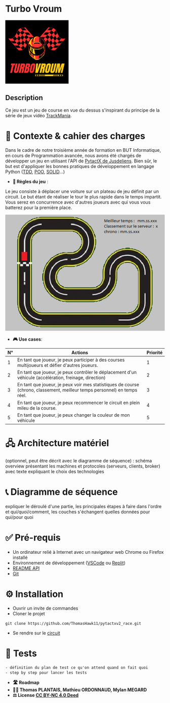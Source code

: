 # Turbo Vroum 

<img src="res/logo.png" width="200">

## Description

Ce jeu est un jeu de course en vue du dessus s'inspirant du principe de la série de jeux vidéo [TrackMania](https://fr.wikipedia.org/wiki/TrackMania).
    
# 🎯 Contexte & cahier des charges

Dans le cadre de notre troisième année de formation en BUT Informatique, en cours de Programmation avancée, nous  avons été chargés de développer un jeu en utilisant l'API de [PytactX de Jusdeliens](https://tutos.jusdeliens.com/index.php/2023/04/27/pytactx-creez-vos-propres-regles-du-jeu/). Bien sûr, le but est d'appliquer les bonnes pratiques de développement en langage Python ([TDD](https://fr.wikipedia.org/wiki/Test_driven_development), [POO](https://fr.wikipedia.org/wiki/Programmation_orient%C3%A9e_objet), [SOLID](https://fr.wikipedia.org/wiki/SOLID_(informatique))...)

- **🎲 Règles du jeu** :

Le jeu consiste à déplacer une voiture sur un plateau de jeu définit par un circuit. Le but étant de réaliser le tour le plus rapide dans le temps impartit. Vous serez en concurrence avec d'autres joueurs avec qui vous vous batterez pour la première place. 

![Maquette](res/maquette.png)

- **🎮 Use cases**:

| N°  | Actions                                                                                                                  | Priorité |
| --- | ------------------------------------------------------------------------------------------------------------------------ | -------- |
| 1   | En tant que joueur, je peux participer à des courses multijoueurs et défier d'autres joueurs.                            | 1        |
| 2   | En tant que joueur, je peux contrôler le déplacement d'un véhicule (accélération, freinage, direction)                   | 2        |
| 3   | En tant que joueur, je peux voir mes statistiques de course (chrono, classement, meilleur temps personnel) en temps réel.| 3        |
| 4   | En tant que joueur, je peux recommencer le circuit en plein mileu de la course.                                          | 4        |
| 5   | En tant que joueur, je peux changer la couleur de mon véhicule                                                           | 5        |

      
# 🖧 Architecture matériel 

(optionnel, peut être décrit avec le diagramme de séquence) : schéma overview présentant les machines et protocoles (serveurs, clients, broker) avec texte expliquant le choix des technologies 

# 📞 Diagramme de séquence 
expliquer le déroulé d'une partie, les principales étapes à faire dans l'ordre et qui/quoi/comment, les couches s'échangent quelles données pour qui/pour quoi

# ✅ Pré-requis 
- Un ordinateur relié à Internet avec un navigateur web Chrome ou Firefox installé
- Environnement de développement ([VSCode](https://code.visualstudio.com/) ou [Replit](https://replit.com/))
- [README API](src/api/README.md)
- [Git](https://git-scm.com/book/en/v2/Getting-Started-Installing-Git)
# ⚙️ Installation
 - Ouvrir un invite de commandes
- Cloner le projet
```
git clone https://github.com/ThomasHawk11/pytactxv2_race.git
```
- Se rendre sur le [circuit]()
# 🧪 Tests 
    - définition du plan de test ce qu'on attend quand on fait quoi 
    - step by step pour lancer les tests
- **🛣️ Roadmap**
- **🧑‍💻 Thomas PLANTAIS, Mathieu ORDONNAUD, Mylan MEGARD**
- **⚖️ License [CC BY-NC 4.0 Deed](https://creativecommons.org/licenses/by-nc/4.0/)**
